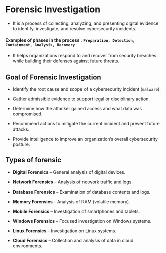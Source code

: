# Forensic Investigation

- It is a process of collecting, analyzing, and presenting digital evidence to identify, investigate, and resolve cybersecurity incidents.

#### Examples of phases in the process : `Preparation, Detection, Containment, Analysis, Recovery`

- It helps organizations respond to and recover from security breaches while building their defenses against future threats.

## Goal of Forensic Investigation

- Identify the root cause and scope of a cybersecurity incident (`malware`).

- Gather admissible evidence to support legal or disciplinary action.

- Determine how the attacker gained access and what data was compromised.

- Recommend actions to mitigate the current incident and prevent future attacks.

- Provide intelligence to improve an organization’s overall cybersecurity posture.

## Types of forensic

- **Digital Forensics** – General analysis of digital devices.

- **Network Forensics** – Analysis of network traffic and logs.

- **Database Forensics** – Examination of database contents and logs.

- **Memory Forensics** – Analysis of RAM (volatile memory).

- **Mobile Forensics** – Investigation of smartphones and tablets.

- **Windows Forensics** – Focused investigation on Windows systems.

- **Linux Forensics** – Investigation on Linux systems.

- **Cloud Forensics** – Collection and analysis of data in cloud environments.
